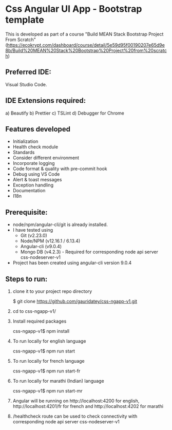 # Css Angular UI App - Bootstrap template

This is developed as part of a course "Build MEAN Stack Bootstrap Project From Scratch" (https://ecokrypt.com/dashboard/course/detail/5e59d95f00190207e65d9e8b/Build%20MEAN%20Stack%20Bootstrap%20Project%20from%20scratch)

## Preferred IDE:

Visual Studio Code.

## IDE Extensions required:

a) Beautify
b) Prettier
c) TSLint
d) Debugger for Chrome

## Features developed

- Initialization
- Health check module
- Standards
- Consider different environment
- Incorporate logging
- Code format & quality with pre-commit hook
- Debug using VS Code
- Alert & toast messages
- Exception handling
- Documentation
- I18n

## Prerequisite:

- node/npm/angular-cli/git is already installed.
- I have tested using
  - Git (v2.23.0)
  - Node/NPM (v12.16.1 / 6.13.4)
  - Angular-cli (v9.0.4)
  - Mongo DB (v4.2.3) - Required for corresponding node api server css-nodeserver-v1
- Project has been created using angular-cli version 9.0.4

## Steps to run:

1) clone it to your project repo directory

   <project repo dir>\$ git clone https://github.com/gauridatey/css-ngapp-v1.git

2) cd to css-ngapp-v1/

3) Install required packages
   
   css-ngapp-v1\$ npm install

4) To run locally for english language
   
   css-ngapp-v1\$ npm run start

5) To run locally for french language
   
   css-ngapp-v1\$ npm run start-fr

6) To run locally for marathi (Indian) language
   
   css-ngapp-v1\$ npm run start-mr

7) Angular will be running on http://localhost:4200 for english, http://localhost:4201/fr for french and http://localhost:4202 for marathi

8) /healthcheck route can be used to check connectivity with corresponding node api server css-nodeserver-v1
